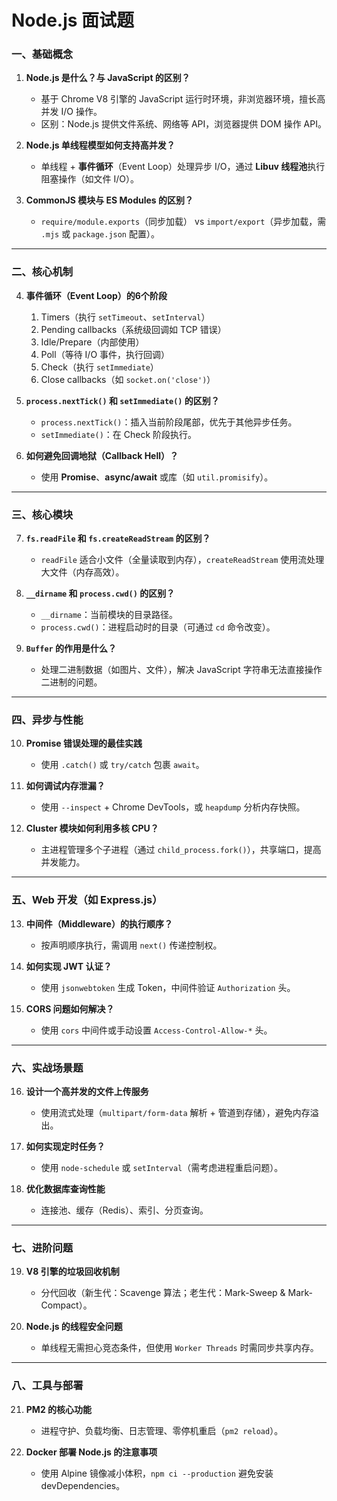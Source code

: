 # Node.js 面试题

### **一、基础概念**
1. **Node.js 是什么？与 JavaScript 的区别？**  
   - 基于 Chrome V8 引擎的 JavaScript 运行时环境，非浏览器环境，擅长高并发 I/O 操作。
   - 区别：Node.js 提供文件系统、网络等 API，浏览器提供 DOM 操作 API。

2. **Node.js 单线程模型如何支持高并发？**  
   - 单线程 + **事件循环**（Event Loop）处理异步 I/O，通过 **Libuv 线程池**执行阻塞操作（如文件 I/O）。

3. **CommonJS 模块与 ES Modules 的区别？**  
   - `require/module.exports`（同步加载） vs `import/export`（异步加载，需 `.mjs` 或 `package.json` 配置）。

---

### **二、核心机制**
4. **事件循环（Event Loop）的6个阶段**  
   1. Timers（执行 `setTimeout`、`setInterval`）  
   2. Pending callbacks（系统级回调如 TCP 错误）  
   3. Idle/Prepare（内部使用）  
   4. Poll（等待 I/O 事件，执行回调）  
   5. Check（执行 `setImmediate`）  
   6. Close callbacks（如 `socket.on('close')`）

5. **`process.nextTick()` 和 `setImmediate()` 的区别？**  
   - `process.nextTick()`：插入当前阶段尾部，优先于其他异步任务。  
   - `setImmediate()`：在 Check 阶段执行。

6. **如何避免回调地狱（Callback Hell）？**  
   - 使用 **Promise**、**async/await** 或库（如 `util.promisify`）。

---

### **三、核心模块**
7. **`fs.readFile` 和 `fs.createReadStream` 的区别？**  
   - `readFile` 适合小文件（全量读取到内存），`createReadStream` 使用流处理大文件（内存高效）。

8. **`__dirname` 和 `process.cwd()` 的区别？**  
   - `__dirname`：当前模块的目录路径。  
   - `process.cwd()`：进程启动时的目录（可通过 `cd` 命令改变）。

9. **`Buffer` 的作用是什么？**  
   - 处理二进制数据（如图片、文件），解决 JavaScript 字符串无法直接操作二进制的问题。

---

### **四、异步与性能**
10. **Promise 错误处理的最佳实践**  
    - 使用 `.catch()` 或 `try/catch` 包裹 `await`。

11. **如何调试内存泄漏？**  
    - 使用 `--inspect` + Chrome DevTools，或 `heapdump` 分析内存快照。

12. **Cluster 模块如何利用多核 CPU？**  
    - 主进程管理多个子进程（通过 `child_process.fork()`），共享端口，提高并发能力。

---

### **五、Web 开发（如 Express.js）**
13. **中间件（Middleware）的执行顺序？**  
    - 按声明顺序执行，需调用 `next()` 传递控制权。

14. **如何实现 JWT 认证？**  
    - 使用 `jsonwebtoken` 生成 Token，中间件验证 `Authorization` 头。

15. **CORS 问题如何解决？**  
    - 使用 `cors` 中间件或手动设置 `Access-Control-Allow-*` 头。

---

### **六、实战场景题**
16. **设计一个高并发的文件上传服务**  
    - 使用流式处理（`multipart/form-data` 解析 + 管道到存储），避免内存溢出。

17. **如何实现定时任务？**  
    - 使用 `node-schedule` 或 `setInterval`（需考虑进程重启问题）。

18. **优化数据库查询性能**  
    - 连接池、缓存（Redis）、索引、分页查询。

---

### **七、进阶问题**
19. **V8 引擎的垃圾回收机制**  
    - 分代回收（新生代：Scavenge 算法；老生代：Mark-Sweep & Mark-Compact）。

20. **Node.js 的线程安全问题**  
    - 单线程无需担心竞态条件，但使用 `Worker Threads` 时需同步共享内存。

---

### **八、工具与部署**
21. **PM2 的核心功能**  
    - 进程守护、负载均衡、日志管理、零停机重启（`pm2 reload`）。

22. **Docker 部署 Node.js 的注意事项**  
    - 使用 Alpine 镜像减小体积，`npm ci --production` 避免安装 devDependencies。

